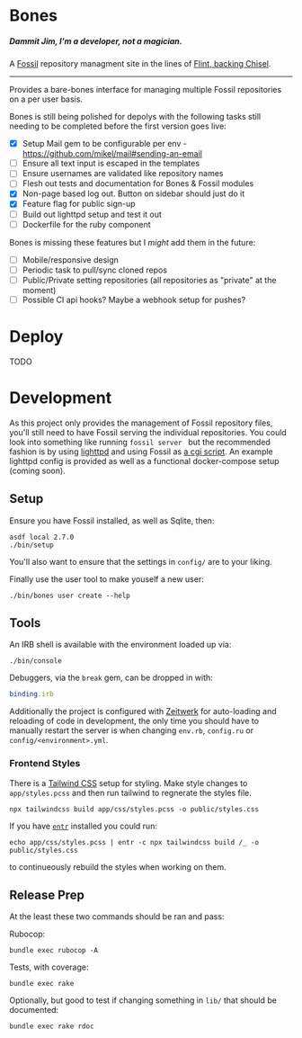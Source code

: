 # Bones
##### Dammit Jim, I'm a developer, not a magician.

A [Fossil](https://fossil-scm.org/) repository managment site in the lines of
[Flint, backing Chisel](https://chiselapp.com/user/rkeene/repository/flint).

---

Provides a bare-bones interface for managing multiple Fossil repositories on a
per user basis.

Bones is still being polished for depolys with the following tasks still
needing to be completed before the first version goes live:

- [x] Setup Mail gem to be configurable per env - https://github.com/mikel/mail#sending-an-email
- [ ] Ensure all text input is escaped in the templates
- [ ] Ensure usernames are validated like repository names
- [ ] Flesh out tests and documentation for Bones & Fossil modules
- [x] Non-page based log out. Button on sidebar should just do it
- [x] Feature flag for public sign-up
- [ ] Build out lighttpd setup and test it out
- [ ] Dockerfile for the ruby component

Bones is missing these features but I *might* add them in the future:
- [ ] Mobile/responsive design
- [ ] Periodic task to pull/sync cloned repos
- [ ] Public/Private setting repositories (all repositories as "private" at the
  moment)
- [ ] Possible CI api hooks? Maybe a webhook setup for pushes?

# Deploy

TODO

# Development

As this project only provides the management of Fossil repository files, you'll
still need to have Fossil serving the individual repositories. You could look
into something like running `fossil server ` but the recommended fashion is by
using [lighttpd](http://www.lighttpd.net/) and using Fossil as [a cgi
script](https://fossil-scm.org/home/doc/trunk/www/server/any/cgi.md). An
example lighttpd config is provided as well as a functional docker-compose
setup (coming soon).

## Setup

Ensure you have Fossil installed, as well as Sqlite, then:

```shell
asdf local 2.7.0
./bin/setup
```

You'll also want to ensure that the settings in `config/` are to your liking.

Finally use the user tool to make youself a new user:

```shell
./bin/bones user create --help
```

## Tools

An IRB shell is available with the environment loaded up via:

```shell
./bin/console
```

Debuggers, via the `break` gem, can be dropped in with:

```ruby
binding.irb
```

Additionally the project is configured with
[Zeitwerk](https://github.com/fxn/zeitwerk) for auto-loading and reloading of
code in development, the only time you should have to manually restart the
server is when changing `env.rb`, `config.ru` or `config/<environment>.yml`.

### Frontend Styles

There is a [Tailwind CSS](https://tailwindcss.com/) setup for styling. Make style changes to
`app/styles.pcss` and then run tailwind to regnerate the styles file.

```shell
npx tailwindcss build app/css/styles.pcss -o public/styles.css
```

If you have [`entr`](http://eradman.com/entrproject/) installed you could run:

```shell
echo app/css/styles.pcss | entr -c npx tailwindcss build /_ -o public/styles.css
```

to continueously rebuild the styles when working on them.

## Release Prep

At the least these two commands should be ran and pass:

Rubocop:

```shell
bundle exec rubocop -A
```

Tests, with coverage:

```shell
bundle exec rake
```

Optionally, but good to test if changing something in `lib/` that should be
documented:
```shell
bundle exec rake rdoc
```
